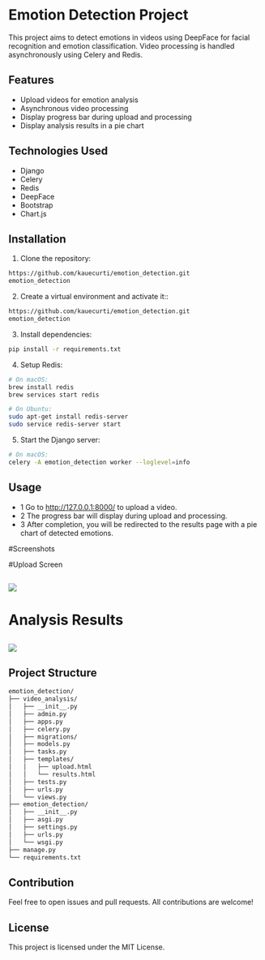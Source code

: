 # Emotion Detection Project

This project aims to detect emotions in videos using DeepFace for facial recognition and emotion classification. Video processing is handled asynchronously using Celery and Redis.

## Features

- Upload videos for emotion analysis
- Asynchronous video processing
- Display progress bar during upload and processing
- Display analysis results in a pie chart

## Technologies Used

- Django
- Celery
- Redis
- DeepFace
- Bootstrap
- Chart.js

## Installation

1. Clone the repository:

```bash
https://github.com/kauecurti/emotion_detection.git
emotion_detection
```

2. Create a virtual environment and activate it::

```bash
https://github.com/kauecurti/emotion_detection.git
emotion_detection
```
3. Install dependencies:
```bash
pip install -r requirements.txt

```

4. Setup Redis:
```bash
# On macOS:
brew install redis
brew services start redis

# On Ubuntu:
sudo apt-get install redis-server
sudo service redis-server start
```

5. Start the Django server:
```bash
# On macOS:
celery -A emotion_detection worker --loglevel=info

```

## Usage

- 1 Go to http://127.0.0.1:8000/ to upload a video.
- 2  The progress bar will display during upload and processing.
- 3  After completion, you will be redirected to the results page with a pie chart of detected emotions.

#Screenshots

#Upload Screen

## <img src="https://github.com/kauecurti/emotion_detection/assets/36936274/4eedd715-b976-4d25-b4c9-9bca306f54d8">

# Analysis Results

## <img src="https://github.com/kauecurti/emotion_detection/assets/36936274/8adf1cb7-3798-4b92-9959-13edf570a935">
## Project Structure
```bash
emotion_detection/
├── video_analysis/
│   ├── __init__.py
│   ├── admin.py
│   ├── apps.py
│   ├── celery.py
│   ├── migrations/
│   ├── models.py
│   ├── tasks.py
│   ├── templates/
│   │   ├── upload.html
│   │   └── results.html
│   ├── tests.py
│   ├── urls.py
│   └── views.py
├── emotion_detection/
│   ├── __init__.py
│   ├── asgi.py
│   ├── settings.py
│   ├── urls.py
│   └── wsgi.py
├── manage.py
└── requirements.txt
```

## Contribution
Feel free to open issues and pull requests. All contributions are welcome!

## License

This project is licensed under the MIT License.



